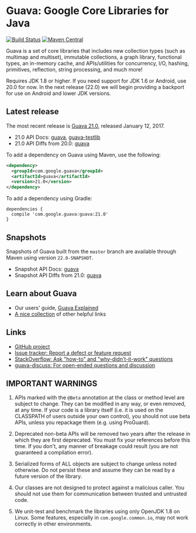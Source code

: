 # Guava: Google Core Libraries for Java

[![Build Status](https://travis-ci.org/google/guava.svg?branch=master)](https://travis-ci.org/google/guava)
[![Maven Central](https://maven-badges.herokuapp.com/maven-central/com.google.guava/guava/badge.svg)](https://maven-badges.herokuapp.com/maven-central/com.google.guava/guava)

Guava is a set of core libraries that includes new collection types (such as
multimap and multiset), immutable collections, a graph library, functional
types, an in-memory cache, and APIs/utilities for concurrency, I/O, hashing,
primitives, reflection, string processing, and much more!

Requires JDK 1.8 or higher. If you need support for JDK 1.6 or Android, use
20.0 for now. In the next release (22.0) we will begin providing a backport
for use on Android and lower JDK versions.

## Latest release

The most recent release is [Guava 21.0][], released January 12, 2017.

- 21.0 API Docs: [guava][guava-release-api-docs], [guava-testlib][testlib-release-api-docs]
- 21.0 API Diffs from 20.0: [guava][guava-release-api-diffs]

To add a dependency on Guava using Maven, use the following:

```xml
<dependency>
  <groupId>com.google.guava</groupId>
  <artifactId>guava</artifactId>
  <version>21.0</version>
</dependency>
```

To add a dependency using Gradle:

```
dependencies {
  compile 'com.google.guava:guava:21.0'
}
```

## Snapshots

Snapshots of Guava built from the `master` branch are available through Maven
using version `22.0-SNAPSHOT`.

- Snapshot API Docs: [guava][guava-snapshot-api-docs]
- Snapshot API Diffs from 21.0: [guava][guava-snapshot-api-diffs]

## Learn about Guava

- Our users' guide, [Guava Explained][]
- [A nice collection](http://www.tfnico.com/presentations/google-guava) of other helpful links

## Links

- [GitHub project](https://github.com/google/guava)
- [Issue tracker: Report a defect or feature request](https://github.com/google/guava/issues/new)
- [StackOverflow: Ask "how-to" and "why-didn't-it-work" questions](https://stackoverflow.com/questions/ask?tags=guava+java)
- [guava-discuss: For open-ended questions and discussion](http://groups.google.com/group/guava-discuss)

## IMPORTANT WARNINGS

1. APIs marked with the `@Beta` annotation at the class or method level
are subject to change. They can be modified in any way, or even
removed, at any time. If your code is a library itself (i.e. it is
used on the CLASSPATH of users outside your own control), you should
not use beta APIs, unless you repackage them (e.g. using ProGuard).

2. Deprecated non-beta APIs will be removed two years after the
release in which they are first deprecated. You must fix your
references before this time. If you don't, any manner of breakage
could result (you are not guaranteed a compilation error).

3. Serialized forms of ALL objects are subject to change unless noted
otherwise. Do not persist these and assume they can be read by a
future version of the library.

4. Our classes are not designed to protect against a malicious caller.
You should not use them for communication between trusted and
untrusted code.

5. We unit-test and benchmark the libraries using only OpenJDK 1.8 on
Linux. Some features, especially in `com.google.common.io`, may not work
correctly in other environments.

[Guava 21.0]: https://github.com/google/guava/wiki/Release21
[guava-release-api-docs]: http://google.github.io/guava/releases/21.0/api/docs/
[testlib-release-api-docs]: http://www.javadoc.io/doc/com.google.guava/guava-testlib/21.0
[guava-release-api-diffs]: http://google.github.io/guava/releases/21.0/api/diffs/
[guava-snapshot-api-docs]: http://google.github.io/guava/releases/snapshot/api/docs/
[guava-snapshot-api-diffs]: http://google.github.io/guava/releases/snapshot/api/diffs/
[Guava Explained]: https://github.com/google/guava/wiki/Home
